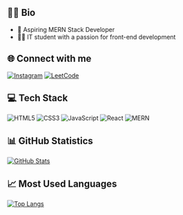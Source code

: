 <!-- Bio Section -->
## 👨‍💻 Bio
- 🌱 Aspiring MERN Stack Developer
- 👨‍🎓 IT student with a passion for front-end development

<!-- Socials Section -->
## 🌐 Connect with me
[![Instagram](https://img.shields.io/badge/Instagram-sujal__88__-purple?style=for-the-badge&logo=instagram&logoColor=white)](https://www.instagram.com/sujal__88__/)
[![LeetCode](https://img.shields.io/badge/LeetCode-sujal--litcode-brightgreen?style=for-the-badge&logo=leetcode&logoColor=white)](https://www.leetcode.com/sujal-litcode)

<!-- Tech Stack Section -->
## 💻 Tech Stack
![HTML5](https://img.shields.io/badge/HTML5-E34F26?style=for-the-badge&logo=html5&logoColor=white)
![CSS3](https://img.shields.io/badge/CSS3-1572B6?style=for-the-badge&logo=css3&logoColor=white)
![JavaScript](https://img.shields.io/badge/JavaScript-F7DF1E?style=for-the-badge&logo=javascript&logoColor=black)
![React](https://img.shields.io/badge/React-61DAFB?style=for-the-badge&logo=react&logoColor=white)
![MERN](https://img.shields.io/badge/MERN-4db6ac?style=for-the-badge&logo=mongodb&logoColor=white)

<!-- GitHub Stats and Most Used Languages Cards Section -->
## 📊 GitHub Statistics
[![GitHub Stats](https://github-readme-stats.vercel.app/api?username=Sujal-Git&show_icons=true&count_private=true&hide=prs,issues&theme=dark)](https://github.com/YourGitHubUsername)

## 📈 Most Used Languages
[![Top Langs](https://github-readme-stats.vercel.app/api/top-langs/?username=Sujal-Git&layout=compact&theme=dark)](https://github.com/YourGitHubUsername)

